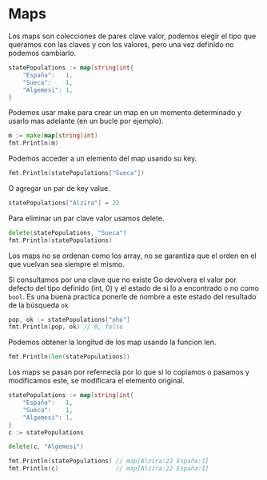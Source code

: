 # Maps

Los maps son colecciones de pares clave valor, podemos elegir el tipo que queramos con las claves y con los valores, pero una vez definido no podemos cambiarlo.

```go
statePopulations := map[string]int{
    "España":   1,
    "Sueca":    1,
    "Algemesi": 1,
}
```

Podemos usar make para crear un map en un momento determinado y usarlo mas adelante (en un bucle por ejemplo).

```go
m := make(map[string]int)
fmt.Println(m)
```

Podemos acceder a un elemento del map usando su key.

```go
fmt.Println(statePopulations["Sueca"])
```

O agregar un par de key value.

```go
statePopulations["Alzira"] = 22
```

Para eliminar un par clave valor usamos delete.

```go
delete(statePopulations, "Sueca")
fmt.Println(statePopulations)
```

Los maps no se ordenan como los array, no se garantiza que el orden en el que vuelvan sea siempre el mismo.

Si consultamos por una clave que no existe Go devolvera el valor por defecto del tipo definido (int, 0) y el estado de si lo a encontrado o no como `bool`. Es una buena practica ponerle de nombre a este estado del resultado de la búsqueda `ok`

```go
pop, ok := statePopulations["oho"]
fmt.Println(pop, ok) // 0, false
```

Podemos obtener la longitud de los map usando la funcion len.

```go
fmt.Println(len(statePopulations))
```

Los maps se pasan por refernecia por lo que si lo copiamos o pasamos y modificamos este, se modificara el elemento original.

```go
statePopulations := map[string]int{
    "España":   1,
    "Sueca":    1,
    "Algemesi": 1,
}
c := statePopulations

delete(c, "Algemesi")

fmt.Println(statePopulations) // map[Alzira:22 España:1]
fmt.Println(c)                // map[Alzira:22 España:1]
```
